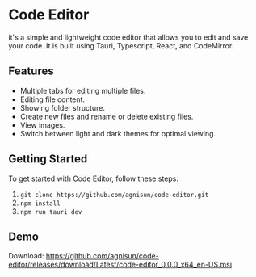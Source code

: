 # Code Editor

it's a simple and lightweight code editor that allows you to edit and save your code. It is built using Tauri, Typescript, React, and CodeMirror.

## Features

- Multiple tabs for editing multiple files.
- Editing file content.
- Showing folder structure.
- Create new files and rename or delete existing files.
- View images.
- Switch between light and dark themes for optimal viewing.

## Getting Started
To get started with Code Editor, follow these steps:
1. `git clone https://github.com/agnisun/code-editor.git`
2. `npm install`
3. `npm run tauri dev`

## Demo
Download: https://github.com/agnisun/code-editor/releases/download/Latest/code-editor_0.0.0_x64_en-US.msi
